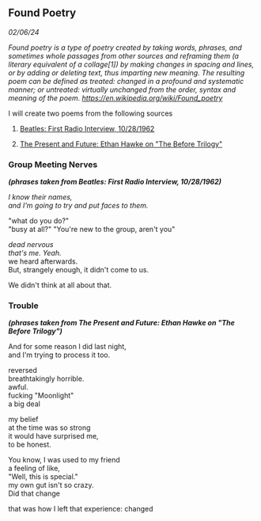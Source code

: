 ## Found Poetry
*02/06/24*

*Found poetry is a type of poetry created by taking words, phrases, and
sometimes whole passages from other sources and reframing them (a
literary equivalent of a collage\[1\]) by making changes in spacing and
lines, or by adding or deleting text, thus imparting new meaning. The
resulting poem can be defined as treated: changed in a profound and
systematic manner; or untreated: virtually unchanged from the order,
syntax and meaning of the poem.
https://en.wikipedia.org/wiki/Found_poetry*

I will create two poems from the following sources

1.  [Beatles: First Radio Interview, 10/28/1962](http://www.beatlesinterviews.org/db1962.1028.beatles.html)

2.  [The Present and Future: Ethan Hawke on "The Before Trilogy"](https://www.rogerebert.com/interviews/the-present-and-future-ethan-hawke-on-the-before-trilogy)

### **Group Meeting Nerves** 
***(phrases taken from Beatles: First Radio Interview, 10/28/1962)***

*I know their names,*  
*and I\'m going to try and put faces to them.*  

\"what do you do?"  
"busy at all?\"
"You\'re new to the group, 
aren\'t you"  

*dead nervous*  
*that\'s me. Yeah.*  
we heard afterwards.  
But, strangely enough, it didn\'t come to us.  

We didn\'t think at all about that.  

### **Trouble** 
***(phrases taken from The Present and Future: Ethan Hawke on "The Before Trilogy")***

And for some reason I did last night,  
and I'm trying to process it too.  

reversed  
breathtakingly horrible.  
awful.  
fucking "Moonlight"  
a big deal  

my belief  
at the time was so strong  
it would have surprised me,  
to be honest.  

You know, I was used to my friend  
a feeling of like,  
"Well, this is special."  
my own gut isn't so crazy.  
Did that change  

that was how I left that experience:
changed


